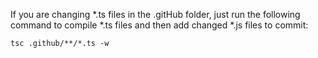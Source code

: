 
If you are changing *.ts files in the .gitHub folder,
just run the following command to compile *.ts files and then
add changed *.js files to commit:

```
tsc .github/**/*.ts -w
```
